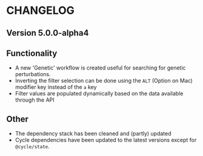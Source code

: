 # CHANGELOG

## Version 5.0.0-alpha4

## Functionality

- A new 'Genetic' workflow is created useful for searching for genetic perturbations.
- Inverting the filter selection can be done using the `ALT` (Option on Mac) modifier key instead of the `a` key
- Filter values are populated dynamically based on the data available through the API

## Other

- The dependency stack has been cleaned and (partly) updated
- Cycle dependencies have been updated to the latest versions except for `@cycle/state`.

